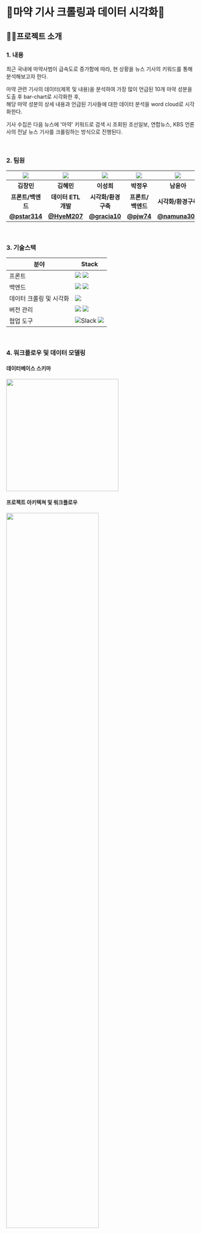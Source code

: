 # 💉마약 기사 크롤링과 데이터 시각화📰

## :technologist:프로젝트 소개 
### 1. 내용
최근 국내에 마약사범이 급속도로 증가함에 따라, 현 상황을 뉴스 기사의 키워드를 통해 분석해보고자 한다.    

마약 관련 기사의 데이터(제목 및 내용)을 분석하여 가장 많이 언급된 10개 마약 성분을 도출 후 bar-chart로 시각화한 후, \
해당 마약 성분의 상세 내용과 언급된 기사들에 대한 데이터 분석을 word cloud로 시각화한다.  

기사 수집은 다음 뉴스에 '마약' 키워드로 검색 시 조회된 조선일보, 연합뉴스, KBS 언론사의 전날 뉴스 기사를 크롤링하는 방식으로 진행된다. 

<br> 

### 2. 팀원
|                                                                  ![](https://ca.slack-edge.com/T04T8V1DKG9-U05209406F7-4c684b0ccd91-512)                                                                   |                                                                    ![](https://ca.slack-edge.com/T04T8V1DKG9-U0522MUCQ58-fb5e28d1fdb8-512)                                                                    |                                                                       ![](https://ca.slack-edge.com/T04T8V1DKG9-U052H9VPSUR-ef4dd2a09f8d-512)                                                                        |                                                                   ![](https://ca.slack-edge.com/T04T8V1DKG9-U0522J1CSUS-38dee3162b48-512)                                                                    |                                                                       ![](https://ca.slack-edge.com/T04T8V1DKG9-U05227DJ2CB-967cd36757ce-512)
| :---------------------------------------------------------------------------------------------------------------------------------------------------------------------------: | :---------------------------------------------------------------------------------------------------------------------------------------------------------------------------------: | :-----------------------------------------------------------------------------------------------------------------------------------------------------------------------------: | :-----------------------------------------------------------------------------------------------------------------------------------------------------------------------: | :-------------------------------------------------------------------------------------------------------------------------------------------------------------------------------:
|                                                            **김창민**                                                                                  |                                                                                   **김혜민**                                                                                    |                                                                                  **이성희**                                                                                  |                                                                               **박정우**                                                                                |                                                                                 **남윤아**
|                                                                            **프론트/백엔드**                                                                            |                                                                            **데이터 ETL 개발**                                                                            |                                                                          **시각화/환경구축**                                                                          |                                                                          **프론트/백엔드**                                                                          |                                                                         **시각화/환경구축**                                                                          |
|                                                                            **[@pstar314](https://github.com/pstar314)**                                                                            |                                                                            **[@HyeM207](https://github.com/HyeM207)**                                                                            |                                                                           **[@gracia10](https://github.com/gracia10)**                                                                          |                                                                          **[@pjw74](https://github.com/pjw74)**                                                                          |                                                                         **[@namuna309](https://github.com/namuna309)**                                                                          |



<br> 

### 3. 기술스택

| 분야        | Stack  |
| --------------- | ------------------------------------------------------------------------------------------------------------------------------------------------------------------------------------------------------------------------------------------------------------------------------------------------------------------------------------------------------------------------------------------------------------------------------------------------ |
| 프론트 | <img src="https://img.shields.io/badge/html-F05132?style=flat&logo=html5&logoColor=black">  <img src="https://img.shields.io/badge/css-61DAFB?style=flat&logo=css3&logoColor=black"> |
| 백엔드 |<img src="https://img.shields.io/badge/django-092E20?style=flat&logo=django&logoColor=white"/>  <img src="https://img.shields.io/badge/sqlite-003B57?style=flat&logo=sqlite&logoColor=white"/> |
| 데이터 크롤링 및 시각화 | <img src="https://img.shields.io/badge/python-3776AB?style=flat&logo=python&logoColor=white"> |
| 버전 관리 | <img src="https://img.shields.io/badge/git-F05032?style=fflat&logo=git&logoColor=black">  <img src="https://img.shields.io/badge/github-181717?style=flat&logo=github&logoColor=white">  |
| 협업 도구 |  <img alt="Slack" src ="https://img.shields.io/badge/Slack-4A154B.svg?&style=flat&logo=github&logoColor=white"/>     <img src="https://img.shields.io/badge/github-181717?style=flat&logo=github&logoColor=white">

<br> 

### 4. 워크플로우 및 데이터 모델링
#### 데이터베이스 스키마
<img src="https://user-images.githubusercontent.com/131341085/237012454-f30ea1a0-85af-4b1b-9357-01d1307e60f0.png" width="300" height="300">

#### 프로젝트 아키텍쳐 및 워크플로우
<img src="https://user-images.githubusercontent.com/131341085/237011578-b4d2446b-5e45-4693-a4ce-74f880d5f959.png" width="70%" height="70%">

<br> 

### 5. 시연

![example](https://user-images.githubusercontent.com/70009161/237039158-cc59bc3d-8279-4a30-a777-c2a83674274d.gif)

<br> 
      
## 🏃‍♂프로젝트 구현
- 가장 많이 언급된 상위 10개 마약류 차트
- 마약 상세 소개 및 관련 기사 Word Cloud 차트

## :memo:참고사항
- 프로젝트 실행 방법
  1. 프로젝트 checkout
  2. 루트 경로(drugsiore/) 에서 shell 실행후 가상환경 생성
      ```
      python -m venv venv
      source venv/bin/activate
      ``` 
  3. 패키지 다운로드
      ```
      pip install -r requirements.txt
      ```
  4. 테이블 생성
      ```
      python manage.py makemigrations
      python manage.py migrate
      ```
  5. 마약 뉴스 크롤러 실행
      ```
      # article, words 초기화 후 적재
      python manage.py crawldata
      ```
  6. 서버 실행
      ```
      python manage.py runserver
      ```
